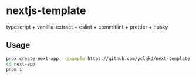 # nextjs-template

typescript + vanillia-extract + eslint + commitlint + prettier + husky

## Usage

```bash
pnpx create-next-app --example https://github.com/yclgkd/next-template next-app
cd next-app
pnpm i
```
